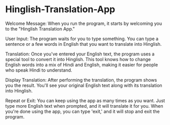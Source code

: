 # Hinglish-Translation-App
Welcome Message: When you run the program, it starts by welcoming you to the "Hinglish Translation App."

User Input: The program waits for you to type something. You can type a sentence or a few words in English that you want to translate into Hinglish.

Translation: Once you've entered your English text, the program uses a special tool to convert it into Hinglish. This tool knows how to change English words into a mix of Hindi and English, making it easier for people who speak Hindi to understand.

Display Translation: After performing the translation, the program shows you the result. You'll see your original English text along with its translation into Hinglish.

Repeat or Exit: You can keep using the app as many times as you want. Just type more English text when prompted, and it will translate it for you. When you're done using the app, you can type 'exit,' and it will stop and exit the program.
